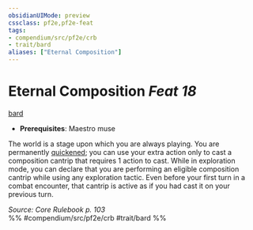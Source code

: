 ```yaml
---
obsidianUIMode: preview
cssclass: pf2e,pf2e-feat
tags:
- compendium/src/pf2e/crb
- trait/bard
aliases: ["Eternal Composition"]
---
```

# Eternal Composition  *Feat 18*  
[bard](/rules/traits/bard.md)  

- **Prerequisites**: Maestro muse

The world is a stage upon which you are always playing. You are permanently [quickened](/rules/conditions.md#Quickened); you can use your extra action only to cast a composition cantrip that requires 1 action to cast. While in exploration mode, you can declare that you are performing an eligible composition cantrip while using any exploration tactic. Even before your first turn in a combat encounter, that cantrip is active as if you had cast it on your previous turn.

*Source: Core Rulebook p. 103*  
%% #compendium/src/pf2e/crb #trait/bard %%